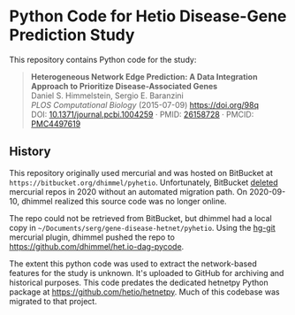 # Python Code for Hetio Disease-Gene Prediction Study

This repository contains Python code for the study:

> **Heterogeneous Network Edge Prediction: A Data Integration Approach to Prioritize Disease-Associated Genes**  
Daniel S. Himmelstein, Sergio E. Baranzini  
*PLOS Computational Biology* (2015-07-09) <https://doi.org/98q>  
DOI: [10.1371/journal.pcbi.1004259](https://doi.org/10.1371/journal.pcbi.1004259) · PMID: [26158728](https://www.ncbi.nlm.nih.gov/pubmed/26158728) · PMCID: [PMC4497619](https://www.ncbi.nlm.nih.gov/pmc/articles/PMC4497619)

## History

This repository originally used mercurial and was hosted on BitBucket at `https://bitbucket.org/dhimmel/pyhetio`.
Unfortunately, BitBucket [deleted](https://community.atlassian.com/t5/Bitbucket-articles/What-to-do-with-your-Mercurial-repos-when-Bitbucket-sunsets/ba-p/1155380) mercurial repos in 2020 without an automated migration path.
On 2020-09-10, dhimmel realized this source code was no longer online.

The repo could not be retrieved from BitBucket, but dhimmel had a local copy in `~/Documents/serg/gene-disease-hetnet/pyhetio`.
Using the [hg-git](https://hg-git.github.io/) mercurial plugin, dhimmel pushed the repo to <https://github.com/dhimmel/het.io-dag-pycode>.

The extent this python code was used to extract the network-based features for the study is unknown.
It's uploaded to GitHub for archiving and historical purposes.
This code predates the dedicated hetnetpy Python package at https://github.com/hetio/hetnetpy.
Much of this codebase was migrated to that project.
